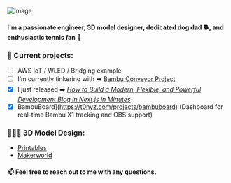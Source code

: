![image](https://komarev.com/ghpvc/?username=T0NYZ0&style=flat-square")
#### I'm a passionate engineer, 3D model designer, dedicated dog dad 🐕, and enthusiastic tennis fan 🎾


### 🚀 Current projects:

- [ ] AWS IoT / WLED / Bridging example
- [ ] I’m currently tinkering with ➡️ [Bambu Conveyor Project](https://t0nyz.com/projects/bambuconveyor)
- [x] I just released ➡️ *[How to Build a Modern, Flexible, and Powerful Development Blog in Next.js in Minutes](https://t0nyz.com/projects/nextjsblog)*
- [x] BambuBoard](https://t0nyz.com/projects/bambuboard) (Dashboard for real-time Bambu X1 tracking and OBS support)

### 👨🏻‍🔬 3D Model Design:
- [Printables](https://www.printables.com/@tonyz)
- [Makerworld](https://makerworld.com/en/@t0nyz)


#### [📫](mailto:tonyz@outlook.com) Feel free to reach out to me with any questions. 

